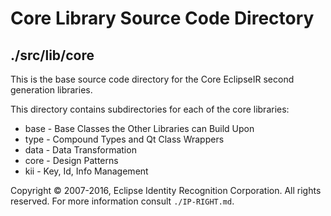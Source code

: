 # Core Library Source Code Directory
## ./src/lib/core

This is the base source code directory for the Core EclipseIR second generation libraries.

This directory contains subdirectories for each of the core libraries:

- base - Base Classes the Other Libraries can Build Upon
- type - Compound Types and Qt Class Wrappers
- data - Data Transformation
- core - Design Patterns
- kii - Key, Id, Info Management

Copyright :copyright: 2007-2016, Eclipse Identity Recognition Corporation. All rights reserved.
For more information consult `./IP-RIGHT.md`.
